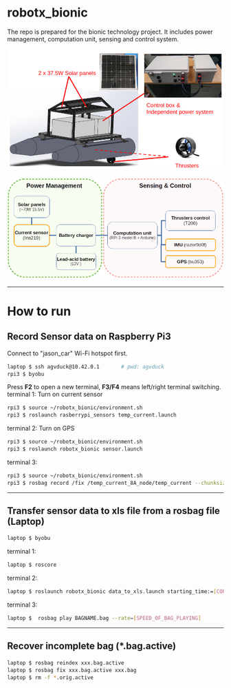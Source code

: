 # robotx_bionic
The repo is prepared for the bionic technology project. It includes power management, computation unit, sensing and control system.

<p align="center"><img src="./figures/expect-hardware.png" width="600px"></img></p>
<p align="center"><img src="./figures/system.png" width="600px"></img></p>

------

# How to run
## Record Sensor data on Raspberry Pi3
Connect to "jason_car" Wi-Fi hotspot first.

```bash
laptop $ ssh agvduck@10.42.0.1       # pwd: agvduck
rpi3 $ byobu
```
Press **F2** to open a new terminal, **F3/F4** means left/right terminal switching.
terminal 1: Turn on current sensor
```bash
rpi3 $ source ~/robotx_bionic/environment.sh
rpi3 $ roslaunch rasberrypi_sensors temp_current.launch 
```
terminal 2: Turn on GPS
```bash
rpi3 $ source ~/robotx_bionic/environment.sh
rpi3 $ roslaunch robotx_bionic sensor.launch 
```
terminal 3:
```bash
rpi3 $ source ~/robotx_bionic/environment.sh
rpi3 $ rosbag record /fix /temp_current_8A_node/temp_current --chunksize=1
```

------

## Transfer sensor data to xls file from a rosbag file (Laptop)

```bash
laptop $ byobu
```
terminal 1:
```bash
laptop $ roscore
```
terminal 2:
```bash
laptop $ roslaunch robotx_bionic data_to_xls.launch starting_time:=[CORRECT_TIME_STAMP]   # e.g 2018-10-02-10-43-00
```
terminal 3:
```bash
laptop $  rosbag play BAGNAME.bag --rate=[SPEED_OF_BAG_PLAYING]
```

------

## Recover incomplete bag (\*.bag.active)

```bash
laptop $ rosbag reindex xxx.bag.active
laptop $ rosbag fix xxx.bag.active xxx.bag
laptop $ rm -f *.orig.active
```